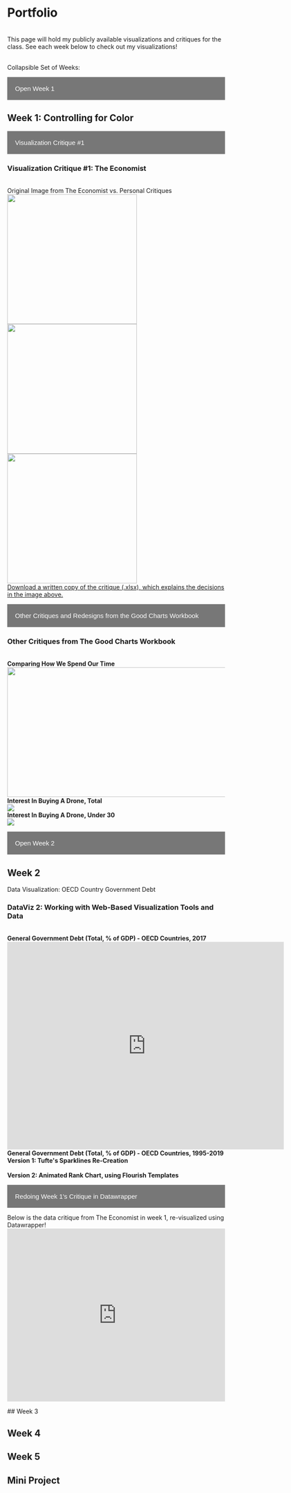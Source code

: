 <html>
<head>
<meta name="viewport" content="width=device-width, initial-scale=1">
<style>
.collapsible {
  background-color: #777;
  color: white;
  cursor: pointer;
  padding: 18px;
  width: 100%;
  border: none;
  text-align: left;
  outline: none;
  font-size: 15px;
}

.active, .collapsible:hover {
  background-color: #555;
}

.content {
  padding: 0 18px;
  display: none;
  overflow: hidden;
  background-color: #f1f1f1;
}
</style>
</head>
<body>
  
<h1>Portfolio</h1>
<br>
This page will hold my publicly available visualizations and critiques for the class.
See each week below to check out my visualizations!
<br>
<br>
<p>Collapsible Set of Weeks:</p>
<button type="button" class="collapsible">Open Week 1</button>
<div class="content">
<p>
<h2>Week 1: Controlling for Color</h2>
  <button type="button" class="collapsible">Visualization Critique #1</button>
  <div class="content">
  <p>
    <h3>Visualization Critique #1: The Economist</h3>
    <br>
    Original Image from The Economist vs. Personal Critiques
    <br>
    <img src="economist_chart.png" width="300" height="300"> <img src="economist_chart_critique.png" width="300" height="300"> <img src="economist_chart_critique2.png"           width="300" height="300">
    <br>
    <a href="https://github.com/jcboyle2/Boyle-Portfolio/blob/master/JohnBoyle_Critique%20%231_Economist_bar_chart.xlsx?raw=true">Download a written copy of the critique     (.xlsx), which explains the decisions in the image above.</a>
    <br>
    </p>
    </div>

<button type="button" class="collapsible">Other Critiques and Redesigns from the Good Charts Workbook</button>
  <div class="content">
  <p>
  <h3> Other Critiques from The Good Charts Workbook</h3>
  <br>
  <b>Comparing How We Spend Our Time</b>
  <br>
  <img src="how_we_spend_time.png" width="600" height="300">
  <br>
  <b>Interest In Buying A Drone, Total</b>
  <br>
  <img src="drone_interest1.png">
  <br>
  <b>Interest In Buying A Drone, Under 30</b>
  <br>
  <img src="drone_interest2.png">
  </p>
  </div>
</p>
</div>

<button type="button" class="collapsible">Open Week 2</button>
<div class="content">
<p>
<h2>Week 2</h2
  <button type="button" class="collapsible">Data Visualization: OECD Country Government Debt</button>
  <div class="content">
  <p>
  <h3>DataViz 2: Working with Web-Based Visualization Tools and Data</h3>
  <br>
  <b>General Government Debt (Total, % of GDP) - OECD Countries, 2017</b>
  <iframe src="https://data.oecd.org/chart/61Cj" width="640" height="480" style="border: 0" mozallowfullscreen="true" webkitallowfullscreen="true" allowfullscreen="true"><a  href="https://data.oecd.org/chart/61Cj" target="_blank">OECD Chart: General government debt, Total, % of GDP, Annual, 2017</a></iframe>
  <br>
  <b>General Government Debt (Total, % of GDP) - OECD Countries, 1995-2019</b>
  <br>
  <b>Version 1: Tufte's Sparklines Re-Creation</b>
  <div class="flourish-embed flourish-chart" data-src="visualisation/3148409" data-url="https://flo.uri.sh/visualisation/3148409/embed"><script     src="https://public.flourish.studio/resources/embed.js"></script></div>
  <br>
  <b>Version 2: Animated Rank Chart, using Flourish Templates</b>
  <div class="flourish-embed flourish-scatter" data-src="visualisation/3150106" data-url="https://flo.uri.sh/visualisation/3150106/embed"><script   src="https://public.flourish.studio/resources/embed.js"></script></div>
</p>
</div>

<button type="button" class="collapsible">Redoing Week 1's Critique in Datawrapper</button>
  <div class="content">
  <p>
Below is the data critique from The Economist in week 1, re-visualized using Datawrapper!

<iframe title="Brazil's Growing Pension Problem" aria-label="chart" id="datawrapper-chart-wsU57" src="https://datawrapper.dwcdn.net/wsU57/1/" scrolling="no" frameborder="0" style="width: 0; min-width: 100% !important; border: none;" height="400"></iframe><script type="text/javascript">!function(){"use strict";window.addEventListener("message",(function(a){if(void 0!==a.data["datawrapper-height"])for(var e in a.data["datawrapper-height"]){var t=document.getElementById("datawrapper-chart-"+e)||document.querySelector("iframe[src*='"+e+"']");t&&(t.style.height=a.data["datawrapper-height"][e]+"px")}}))}();
</script>
</p>
</div>
## Week 3

## Week 4

## Week 5

## Mini Project

<script>
var coll = document.getElementsByClassName("collapsible");
var i;

for (i = 0; i < coll.length; i++) {
  coll[i].addEventListener("click", function() {
    this.classList.toggle("active");
    var content = this.nextElementSibling;
    if (content.style.display === "block") {
      content.style.display = "none";
    } else {
      content.style.display = "block";
    }
  });
}
</script>

</body>
</html>

